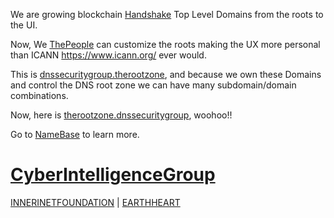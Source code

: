 
We are growing blockchain [Handshake](https:.//handshake.org/) Top Level Domains from the roots to the UI. 

Now, We [ThePeople](http://we.thepeople/) can customize the roots making the UX more personal than ICANN https://www.icann.org/ ever would.

This is [dnssecuritygroup.therootzone](http://dnssecuritygroup.therootzone/), and because we own these Domains and control the DNS root zone we can have many subdomain/domain combinations. 

Now, here is [therootzone.dnssecuritygroup](http://therootzone.dnssecuritygroup), woohoo!!

Go to [NameBase](https://www.namebase.io/blog/tutorial-1-what-is-handshake-and-hns/) to learn more.


# [CyberIntelligenceGroup](http://masterthyself.cyberintelligencegroup/) 

[INNERINETFOUNDATION](http://official.innerinetfoundation/) | [EARTHHEART](http://heartearth.earthheart/)
